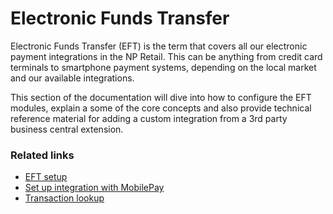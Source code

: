 # Electronic Funds Transfer

Electronic Funds Transfer (EFT) is the term that covers all our electronic payment integrations in the NP Retail.
This can be anything from credit card terminals to smartphone payment systems, depending on the local market and our available integrations.

This section of the documentation will dive into how to configure the EFT modules, explain a some of the core concepts and also provide technical reference material for adding a custom integration from a 3rd party business central extension.

### Related links

- [EFT setup](explanation/EFT_setup.md)
- [Set up integration with MobilePay](./howto/mobilepay.md)
- [Transaction lookup](./explanation/lookup.md)